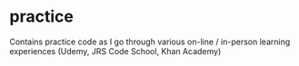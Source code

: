 # practice
Contains practice code as I go through various on-line / in-person learning experiences (Udemy, JRS Code School, Khan Academy)
